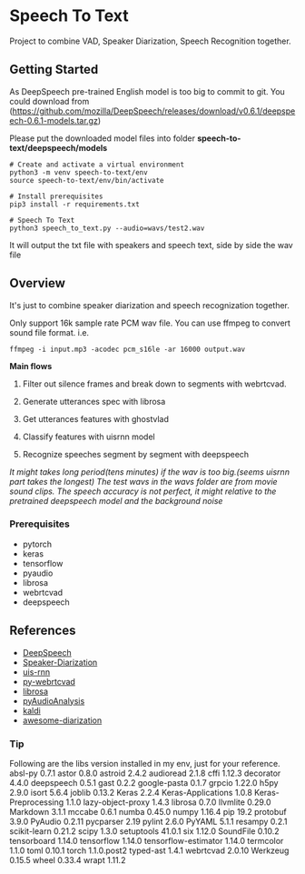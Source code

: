 # Speech To Text

Project to combine VAD, Speaker Diarization, Speech Recognition together.

## Getting Started

As DeepSpeech pre-trained English model is too big to commit to git. You could download from (https://github.com/mozilla/DeepSpeech/releases/download/v0.6.1/deepspeech-0.6.1-models.tar.gz)

Please put the downloaded model files into folder **speech-to-text/deepspeech/models**

```shell
# Create and activate a virtual environment
python3 -m venv speech-to-text/env
source speech-to-text/env/bin/activate

# Install prerequisites
pip3 install -r requirements.txt

# Speech To Text
python3 speech_to_text.py --audio=wavs/test2.wav
```

It will output the txt file with speakers and speech text, side by side the wav file 

## Overview

It's just to combine speaker diarization and speech recognization together. 

Only support 16k sample rate PCM wav file. You can use ffmpeg to convert sound file format. i.e.
```
ffmpeg -i input.mp3 -acodec pcm_s16le -ar 16000 output.wav
```
**Main flows**
1. Filter out silence frames and break down to segments with webrtcvad.

2. Generate utterances spec with librosa

3. Get utterances features with ghostvlad

4. Classify features with uisrnn model

5. Recognize speeches segment by segment with deepspeech

*It might takes long period(tens minutes) if the wav is too big.(seems uisrnn part takes the longest)
The test wavs in the wavs folder are from movie sound clips. The speech accuracy is not perfect, it might relative to the pretrained deepspeech model and the background noise*

### Prerequisites

- pytorch
- keras
- tensorflow
- pyaudio
- librosa
- webrtcvad
- deepspeech

## References

- [DeepSpeech](https://github.com/mozilla/DeepSpeech)
- [Speaker-Diarization](https://github.com/taylorlu/Speaker-Diarization)
- [uis-rnn](https://github.com/google/uis-rnn)
- [py-webrtcvad](https://github.com/wiseman/py-webrtcvad)
- [librosa](https://github.com/librosa/librosa)
- [pyAudioAnalysis](https://github.com/tyiannak/pyAudioAnalysis)
- [kaldi](https://github.com/kaldi-asr/kaldi)
- [awesome-diarization](https://github.com/wq2012/awesome-diarization)

### Tip
Following are the libs version installed in my env, just for your reference.
absl-py 0.7.1
astor 0.8.0
astroid 2.4.2
audioread 2.1.8
cffi 1.12.3
decorator 4.4.0
deepspeech 0.5.1
gast 0.2.2
google-pasta 0.1.7
grpcio 1.22.0
h5py 2.9.0
isort 5.6.4
joblib 0.13.2
Keras 2.2.4
Keras-Applications 1.0.8
Keras-Preprocessing 1.1.0
lazy-object-proxy 1.4.3
librosa 0.7.0
llvmlite 0.29.0
Markdown 3.1.1
mccabe 0.6.1
numba 0.45.0
numpy 1.16.4
pip 19.2
protobuf 3.9.0
PyAudio 0.2.11
pycparser 2.19
pylint 2.6.0
PyYAML 5.1.1
resampy 0.2.1
scikit-learn 0.21.2
scipy 1.3.0
setuptools 41.0.1
six 1.12.0
SoundFile 0.10.2
tensorboard 1.14.0
tensorflow 1.14.0
tensorflow-estimator 1.14.0
termcolor 1.1.0
toml 0.10.1
torch 1.1.0.post2
typed-ast 1.4.1
webrtcvad 2.0.10
Werkzeug 0.15.5
wheel 0.33.4
wrapt 1.11.2
